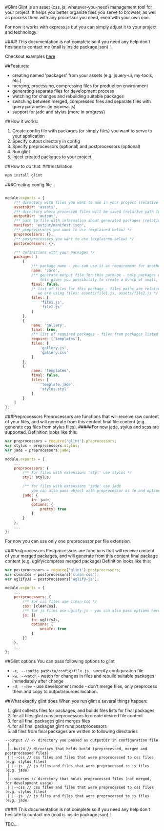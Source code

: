 #Glint
Glint is an asset (css, js, whatever-you-need) management tool for your project.
It helps you better organize files you serve to browser, as well as process them with any processor you need, even with your own one.

For now it works with express.js but you can simply adjust it to your project and technology.

####! This documentation is not complete so if you need any help don't hesitate to contact me (mail is inside package.json) !

Checkout examples [here](https://github.com/mateuszwozniak/glint-examples/)


##Features:
- creating named 'packages' from your assets (e.g. jquery-ui, my-tools, etc.)
- merging, processing, compressing files for production environment
- generating separate files for development process
- watching for changes and rebuilding suitable packages
- switching between merged, compressed files and separate files with query parameter (in express.js)
- support for jade and stylus (more in progress)

##How it works:
1. Create config file with packages (or simply files) you want to serve to your application
2. Specify output directory in config
3. Specify preprocessors (optional) and postprocessors (optional)
4. Run glint
5. Inject created packages to your project.

##How to do that:
###Installation
```javascript
npm install glint
```
###Creating config file
```javascript

module.exports = {
    /** directory with files you want to use in your project (relative path to this file) */
    assetsDir: 'assets',
    /** directory where processed files will be saved (relative path to this file) */
    outputDir: 'output',
    /** path to file with information about generated packages (relative path to this file) */
    manifest: 'output/manifest.json',
    /** preprocessors you want to use (explained below) */
    preprocessors: {},
    /** postprocessors you want to use (explained below) */
    postprocessors: {},

    /** definitions with your packages */
    packages: [
        {
            /** package name - you can use it as requirement for another package */
            name: 'core',
            /** generate output file for this package - only packages with final set to true will be saved to output directory
                this gives you possibility to create a bunch of small, reusable packages which will be included in final packages */
            final: false,
            /* list of files for this package - files paths are relative to directory passed as 'assetsDir', so in this case
               we are using files: assets/file1.js, assets/file2.js */
            files: [
                'file1.js',
                'file2.js'
            ]
        },
        {
            name: 'gallery',
            final: true,
            /** list of required packages - files from packages listed here will be included before files from this package */
            require: ['templates'],
            files: [
                'gallery.js',
                'gallery.css'
            ]
        },
        {
            name: 'templates',
            final: false,
            files: [
                'template.jade',
                'styles.styl'
            ]
        }
    ]
};
```

###Preprocessors
Preprocessors are functions that will receive raw content of your files, and will generate from this content final file content (e.g. generate css files from stylus files).
#####For now jade, stylus and scss are supported.
Definition looks like this:
```javascript
var preprocessors = require('glint').preprocessors;
var stylus = preprocessors.stylus;
var jade = preprocessors.jade;

module.exports = {
    ...
    preprocessors: {
        /** for files with extensions 'styl' use stylus */
        styl: stylus,

        /** for files with extensions 'jade' use jade
            you can also pass object with preprocessor as fn and options for this preprocessor */
        jade: {
            fn: jade,
            options: {
                pretty: true
            }
        }
    },
    ...
};

```
For now you can use only one preprocessor per file extension.

###Postprocessors
Postprocessors are functions that will receive content of your merged packages, and will generate from this content final package content (e.g. uglify/compress merged package)
Definition looks like this:
```javascript
var postprocessors = require('glint').postprocessors;
var cleanCss = postprocessors['clean-css'];
var uglifyJs = postprocessors['uglify-js'];

module.exports = {
    ...
    postprocessors: {
        /** for css files use clean-css */
        css: [cleanCss],
        /** for js files use uglify-js - you can also pass options here */
        js: [{
            fn: uglifyJs,
            options: {
                unsafe: true
            }
        }]
    },
    ...
};


```


##Glint options
You can pass following options to glint
- `-c, --config path/to/config/file.js` - specify configuration file
- `-w, --watch` - watch for changes in files and rebuild suitable packages immediately after change
- `-d, --dev` - use development mode - don't merge files, only preprocess them and copy to output/sources location.


##What exactly glint does
When you run glint a several things happen:

1. glint collects files for packages, and builds files lists for final packages
2. for all files glint runs preprocessors to create desired file content
3. for all final packages glint merges files
4. for all final packages glint runs postprocessors
5. all files from final packages are written to following directories
```
--output // <- directory you passed as outputDir in configuration file
 |
 |--build // directory that holds build (preprocessed, merged and postprocessed files)
 | |--css // css files and files that were preprocessed to css files (e.g. stylus files)
 | |--js  // js files and files that were preprocessed to js files (e.g. jade)
 |
 |--sources // directory that holds preprocessed files (not merged, for development usage)
 | |--css // css files and files that were preprocessed to css files (e.g. stylus files)
 | |--js  // js files and files that were preprocessed to js files (e.g. jade)

```

####! This documentation is not complete so if you need any help don't hesitate to contact me (mail is inside package.json) !

TBC...
